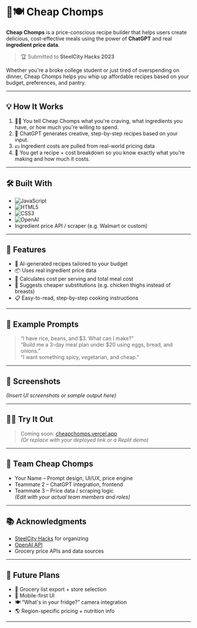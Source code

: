 # 🧠🍽️ Cheap Chomps

**Cheap Chomps** is a price-conscious recipe builder that helps users create delicious, cost-effective meals using the power of **ChatGPT** and real **ingredient price data**.

> 🏆 Submitted to **SteelCity Hacks 2023**

Whether you're a broke college student or just tired of overspending on dinner, Cheap Chomps helps you whip up affordable recipes based on your budget, preferences, and pantry.

---

## 💡 How It Works

1. 🧑‍🍳 You tell Cheap Chomps what you're craving, what ingredients you have, or how much you're willing to spend.
2. 🤖 ChatGPT generates creative, step-by-step recipes based on your input.
3. 💵 Ingredient costs are pulled from real-world pricing data 
4. 🧾 You get a recipe + cost breakdown so you know exactly what you’re making and how much it costs.

---

## 🛠️ Built With

- ![JavaScript](https://img.shields.io/badge/-JavaScript-%23F7DF1C?style=flat-square&logo=javascript&logoColor=000)
- ![HTML5](https://img.shields.io/badge/-HTML5-%23E44D27?style=flat-square&logo=html5&logoColor=ffffff)
- ![CSS3](https://img.shields.io/badge/-CSS3-%231572B6?style=flat-square&logo=css3)
- ![OpenAI](https://img.shields.io/badge/-ChatGPT_API-%2300A67E?style=flat-square&logo=openai&logoColor=white)
- Ingredient price API / scraper (e.g. Walmart or custom)

---

## 🌟 Features

- 🧠 AI-generated recipes tailored to your budget
- 📦 Uses real ingredient price data
- 💸 Calculates cost per serving and total meal cost
- 🔄 Suggests cheaper substitutions (e.g. chicken thighs instead of breasts)
- 📋 Easy-to-read, step-by-step cooking instructions

---

## 🧪 Example Prompts

> “I have rice, beans, and $3. What can I make?”  
> “Build me a 3-day meal plan under $20 using eggs, bread, and onions.”  
> “I want something spicy, vegetarian, and cheap.”

---

## 📸 Screenshots

*(Insert UI screenshots or sample output here)*

---

## 🧑‍💻 Try It Out

> Coming soon: [cheapchomps.vercel.app](https://cheapchomps.vercel.app)  
*(Or replace with your deployed link or a Replit demo)*

---

## 🧠 Team Cheap Chomps

- Your Name – Prompt design, UI/UX, price engine
- Teammate 2 – ChatGPT integration, frontend
- Teammate 3 – Price data / scraping logic  
*(Edit with your actual team members and roles)*

---

## 📚 Acknowledgments

- [SteelCity Hacks](https://steelcityhacks.io) for organizing
- [OpenAI API](https://platform.openai.com/)
- Grocery price APIs and data sources

---

## 🔮 Future Plans

- 🛒 Grocery list export + store selection
- 📱 Mobile-first UI
- 🍽️ “What's in your fridge?” camera integration
- 🌎 Region-specific pricing + nutrition info

---
